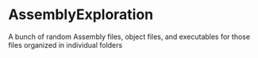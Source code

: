 # AssemblyExploration
A bunch of random Assembly files, object files, and executables for those files organized in individual folders
